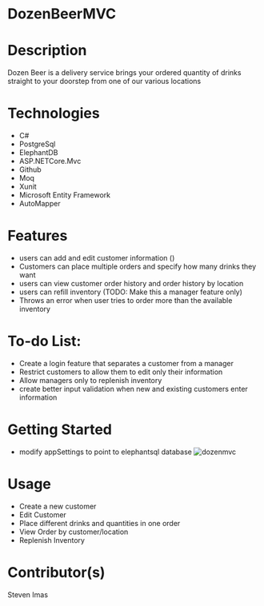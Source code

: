 # DozenBeerMVC

# Description
Dozen Beer is a delivery service brings your ordered quantity of drinks straight to your doorstep from one of our various locations

# Technologies 
- C#
-  PostgreSql
-  ElephantDB
-  ASP.NETCore.Mvc
-  Github
-  Moq
-  Xunit
-  Microsoft Entity Framework
-  AutoMapper

# Features
- users can add and edit customer information ()
- Customers can place multiple orders and specify how many drinks they want
- users can view customer order history and order history by location
- users can refill inventory (TODO: Make this a manager feature only)
- Throws an error when user tries to order more than the available inventory

# To-do List:
- Create a login feature that separates a customer from a manager
- Restrict customers to allow them to edit only their information
- Allow managers only to replenish inventory
- create better input validation when new and existing customers enter information


# Getting Started
- modify appSettings to point to elephantsql database
![dozenmvc](https://user-images.githubusercontent.com/25631936/114595132-0af9cf00-9c5c-11eb-8cad-32781cb127f8.png)



# Usage
- Create a new customer
- Edit Customer
- Place different drinks and quantities in one order
- View Order by customer/location
- Replenish Inventory

# Contributor(s)
Steven Imas
